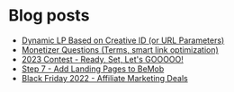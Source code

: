 # Blog posts
<!-- BLOG-POST-LIST:START -->
- [Dynamic LP Based on Creative ID &lpar;or URL Parameters&rpar;](https://afflift.com/f/threads/dynamic-lp-based-on-creative-id-or-url-parameters.9736/)
- [Monetizer Questions &lpar;Terms, smart link optimization&rpar;](https://afflift.com/f/threads/monetizer-questions-terms-smart-link-optimization.10263/)
- [2023 Contest - Ready, Set, Let&#39;s GOOOOO!](https://afflift.com/f/threads/2023-contest-ready-set-lets-gooooo.10246/)
- [Step 7 - Add Landing Pages to BeMob](https://afflift.com/f/threads/step-7-add-landing-pages-to-bemob.7478/)
- [Black Friday 2022 - Affiliate Marketing Deals](https://afflift.com/f/threads/black-friday-2022-affiliate-marketing-deals.9962/)
<!-- BLOG-POST-LIST:END -->
